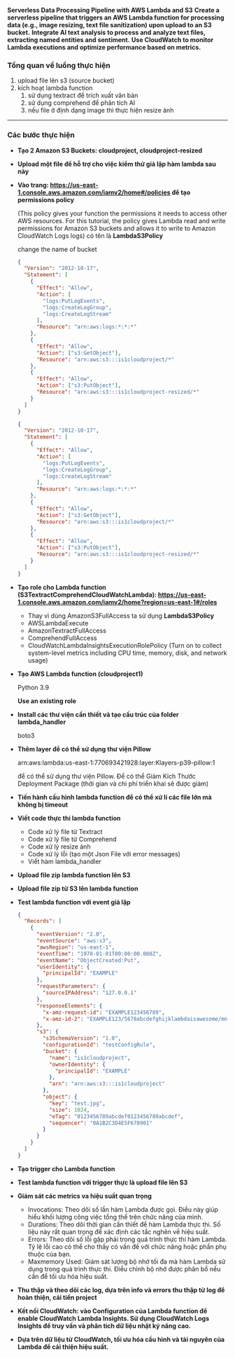 **Serverless Data Processing Pipeline with AWS Lambda and S3**
**Create a serverless pipeline that triggers an AWS Lambda function for processing data (e.g., image resizing, text file sanitization) upon upload to an S3 bucket.**
**Integrate AI text analysis to process and analyze text files, extracting named entities and sentiment.**
**Use CloudWatch to monitor Lambda executions and optimize performance based on metrics.**

### Tổng quan về luồng thực hiện

1. upload file lên s3 (source bucket)
2. kích hoạt lambda function
    1. sử dụng textract để trích xuất văn bản 
    2. sử dụng comprehend để phân tích AI
    3. nếu file ở định dạng image thì thực hiện resize ảnh

---

### Các bước thực hiện

- **Tạo 2 Amazon S3 Buckets: cloudproject, cloudproject-resized**
    
    
- **Upload một  file để hỗ trợ cho việc kiểm thử giả lập hàm lambda sau này**
- **Vào trang: https://us-east-1.console.aws.amazon.com/iamv2/home#/policies để tạo permissions policy**
    
    (This policy gives your function the permissions it needs to access other AWS resources. For this tutorial, the policy gives Lambda read and write permissions for Amazon S3 buckets and allows it to write to Amazon CloudWatch Logs logs) có tên là **LambdaS3Policy**
    
    change the name of bucket
    
    ```json
    {
      "Version": "2012-10-17",
      "Statement": [
        {
          "Effect": "Allow",
          "Action": [
            "logs:PutLogEvents",
            "logs:CreateLogGroup",
            "logs:CreateLogStream"
          ],
          "Resource": "arn:aws:logs:*:*:*"
        },
        {
          "Effect": "Allow",
          "Action": ["s3:GetObject"],
          "Resource": "arn:aws:s3:::is1cloudproject/*"
        },
        {
          "Effect": "Allow",
          "Action": ["s3:PutObject"],
          "Resource": "arn:aws:s3:::is1cloudproject-resized/*"
        }
      ]
    }
    ```
    
    ```json
    {
      "Version": "2012-10-17",
      "Statement": [
        {
          "Effect": "Allow",
          "Action": [
            "logs:PutLogEvents",
            "logs:CreateLogGroup",
            "logs:CreateLogStream"
          ],
          "Resource": "arn:aws:logs:*:*:*"
        },
        {
          "Effect": "Allow",
          "Action": ["s3:GetObject"],
          "Resource": "arn:aws:s3:::is1cloudproject/*"
        },
        {
          "Effect": "Allow",
          "Action": ["s3:PutObject"],
          "Resource": "arn:aws:s3:::is1cloudproject-resized/*"
        }
      ]
    }
    ```
    
- **Tạo role cho Lambda function (**S3TextractComprehendCloudWatchLambda**): https://us-east-1.console.aws.amazon.com/iamv2/home?region=us-east-1#/roles**
    - Thay vì dùng AmazonS3FullAccess ta sử dụng **LambdaS3Policy**
    - AWSLambdaExecute
    - AmazonTextractFullAccess
    - ComprehendFullAccess
    - CloudWatchLambdaInsightsExecutionRolePolicy (Turn on to collect system-level metrics including CPU time, memory, disk, and network usage)
- **Tạo AWS Lambda function (cloudproject1)**
    
    Python 3.9
    
    **Use an existing role**
    
- **Install các thư viện cần thiết và tạo cấu trúc của folder lambda_handler**
    
    boto3
    
- **Thêm layer để có thể sử dụng thư viện Pillow**
    
    arn:aws:lambda:us-east-1:770693421928:layer:Klayers-p39-pillow:1 
    
    để có thể sử dụng thư viện Pillow. Để có thể Giảm Kích Thước Deployment Package (thời gian và chi phí triển khai sẽ được giảm)
    
- **Tiến hành cấu hình lambda function để có thể xử lí các file lớn mà không bị timeout**
- **Viết code thực thi lambda function**
    - Code xử lý file từ Textract
    - Code xử lý file từ Comprehend
    - Code xử lý resize ảnh
    - Code xử lý lỗi (tạo một Json File với error messages)
    - Viết hàm lambda_handler
- **Upload file zip lambda function lên S3**
- **Upload file zip từ S3 lên lambda function**
- **Test lambda function với event giả lập**
    
    ```json
    {
      "Records": [
        {
          "eventVersion": "2.0",
          "eventSource": "aws:s3",
          "awsRegion": "us-east-1",
          "eventTime": "1970-01-01T00:00:00.000Z",
          "eventName": "ObjectCreated:Put",
          "userIdentity": {
            "principalId": "EXAMPLE"
          },
          "requestParameters": {
            "sourceIPAddress": "127.0.0.1"
          },
          "responseElements": {
            "x-amz-request-id": "EXAMPLE123456789",
            "x-amz-id-2": "EXAMPLE123/5678abcdefghijklambdaisawesome/mnopqrstuvwxyzABCDEFGH"
          },
          "s3": {
            "s3SchemaVersion": "1.0",
            "configurationId": "testConfigRule",
            "bucket": {
              "name": "is1cloudproject",
              "ownerIdentity": {
                "principalId": "EXAMPLE"
              },
              "arn": "arn:aws:s3:::is1cloudproject"
            },
            "object": {
              "key": "test.jpg",
              "size": 1024,
              "eTag": "0123456789abcdef0123456789abcdef",
              "sequencer": "0A1B2C3D4E5F678901"
            }
          }
        }
      ]
    }
    ```
    
- **Tạo trigger cho Lambda function**
    
    
- **Test lambda function với trigger thực là upload file lên S3**
    
    
- **Giám sát các metrics va hiệu suất quan trọng**
    - Invocations: Theo dõi số lần hàm Lambda được gọi. Điều này giúp hiểu khối lượng công việc tổng thể trên chức năng của mình.
    - Durations: Theo dõi thời gian cần thiết để hàm Lambda thực thi. Số liệu này rất quan trọng để xác định các tắc nghẽn về hiệu suất.
    - Errors: Theo dõi số lỗi gặp phải trong quá trình thực thi hàm Lambda. Tỷ lệ lỗi cao có thể cho thấy có vấn đề với chức năng hoặc phần phụ thuộc của bạn.
    - Maxmemory Used: Giám sát lượng bộ nhớ tối đa mà hàm Lambda sử dụng trong quá trình thực thi. Điều chỉnh bộ nhớ được phân bổ nếu cần để tối ưu hóa hiệu suất.
- **Thu thập và theo dõi các log, dựa trên info và errors thu thập từ log để hoàn thiện, cải tiến project**
- **Kết nối CloudWatch: vào Configuration của Lambda function để enable CloudWatch Lambda Insights. Sử dụng CloudWatch Logs Insights để truy vấn và phân tích dữ liệu nhật ký nâng cao.**
- **Dựa trên dữ liệu từ CloudWatch, tối ưu hóa cấu hình và tài nguyên của Lambda để cải thiện hiệu suất.**
